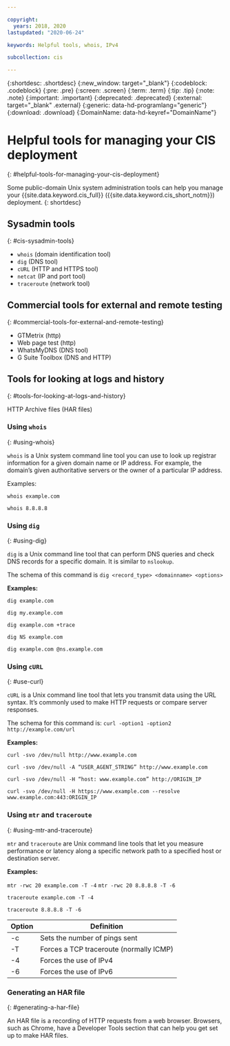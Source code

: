 ```yaml
---

copyright:
  years: 2018, 2020
lastupdated: "2020-06-24"

keywords: Helpful tools, whois, IPv4

subcollection: cis

---
```


{:shortdesc: .shortdesc}
{:new_window: target="_blank"}
{:codeblock: .codeblock}
{:pre: .pre}
{:screen: .screen}
{:term: .term}
{:tip: .tip}
{:note: .note}
{:important: .important}
{:deprecated: .deprecated}
{:external: target="_blank" .external}
{:generic: data-hd-programlang="generic"}
{:download: .download}
{:DomainName: data-hd-keyref="DomainName"}

# Helpful tools for managing your CIS deployment
{: #helpful-tools-for-managing-your-cis-deployment}

Some public-domain Unix system administration tools can help you manage your {{site.data.keyword.cis_full}} ({{site.data.keyword.cis_short_notm}}) deployment.
{: shortdesc}

## Sysadmin tools
{: #cis-sysadmin-tools}

 * `whois` (domain identification tool)
 * `dig` (DNS tool)
 * `cURL` (HTTP and HTTPS tool)
 * `netcat` (IP and port tool)
 * `traceroute` (network tool)

## Commercial tools for external and remote testing
{: #commercial-tools-for-external-and-remote-testing}

 * GTMetrix (http)
 * Web page test (http)
 * WhatsMyDNS (DNS tool)
 * G Suite Toolbox (DNS and HTTP)

## Tools for looking at logs and history
{: #tools-for-looking-at-logs-and-history}

HTTP Archive files (HAR files)

### Using `whois`
{: #using-whois}

`whois` is a Unix system command line tool you can use to look up registrar information for a given domain name or IP address. For example, the domain’s given authoritative servers or the owner of a particular IP address.

Examples:

`whois example.com`

`whois 8.8.8.8`

### Using `dig`
{: #using-dig}

`dig` is a Unix command line tool that can perform DNS queries and check DNS records for a specific domain. It is similar to `nslookup`.

The schema of this command is `dig <record_type> <domainname> <options>`

**Examples:**

`dig example.com`

`dig my.example.com`

`dig example.com +trace`

`dig NS example.com`

`dig example.com @ns.example.com`

### Using `cURL`
{: #use-curl}

`cURL` is a Unix command line tool that lets you transmit data using the URL syntax. It’s commonly used to make HTTP requests or compare server responses.

The schema for this command is: `curl -option1 -option2 http://example.com/url`

**Examples:**

`curl -svo /dev/null http://www.example.com`

`curl -svo /dev/null -A “USER_AGENT_STRING” http://www.example.com`

`curl -svo /dev/null -H “host: www.example.com” http://ORIGIN_IP`

`curl -svo /dev/null -H https://www.example.com --resolve www.example.com:443:ORIGIN_IP`

### Using `mtr` and `traceroute`
{: #using-mtr-and-traceroute}

`mtr` and `traceroute` are Unix command line tools that let you measure performance or latency along a specific network path to a specified host or destination server.

**Examples:**

`mtr -rwc 20 example.com -T -4`
`mtr -rwc 20 8.8.8.8 -T -6`

`traceroute example.com -T -4`

`traceroute 8.8.8.8 -T -6`

| Option | Definition |
|---------|-----------|
| -c | Sets the number of pings sent |
| -T | Forces a TCP traceroute (normally ICMP) |
| -4 | Forces the use of IPv4 |
| -6 | Forces the use of IPv6 |

### Generating an HAR file
{: #generating-a-har-file}

An HAR file is a recording of HTTP requests from a web browser. Browsers, such as Chrome, have a Developer Tools section that can help you get set up to make HAR files.
